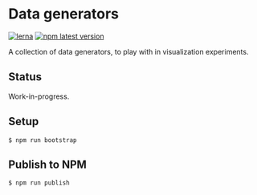 # Data generators

[![lerna](https://img.shields.io/badge/maintained%20with-lerna-cc00ff.svg)](https://lernajs.io/) [![npm latest version](https://img.shields.io/npm/v/@petitatelier/data-generators.svg)](https://www.npmjs.com/package/@petitatelier/data-generators)

A collection of data generators, to play with in visualization experiments.

## Status

Work-in-progress.

## Setup

    $ npm run bootstrap

## Publish to NPM

    $ npm run publish
